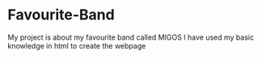 # Favourite-Band
My project is about my favourite band called MIGOS
I have used my basic knowledge in html to create the webpage
